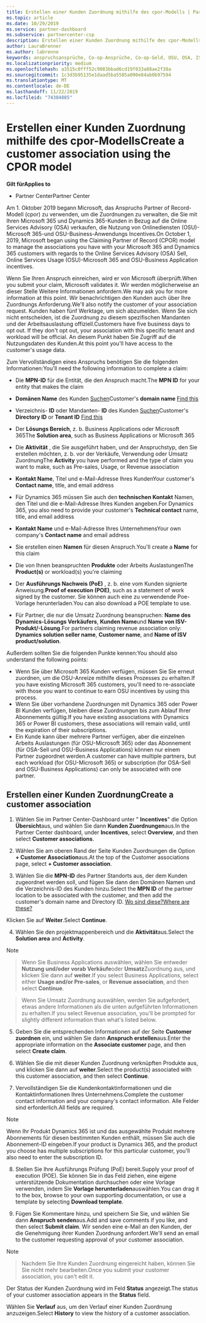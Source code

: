 ```yaml
---
title: Erstellen einer Kunden Zuordnung mithilfe des cpor-Modells | Partner Center
ms.topic: article
ms.date: 10/29/2019
ms.service: partner-dashboard
ms.subservice: partnercenter-csp
description: Erstellen einer Kunden Zuordnung mithilfe des cpor-Modells
author: LauraBrenner
ms.author: labrenne
keywords: anspruchsansprüche, Co-op-Ansprüche, Co-op-Geld, OSU, OSA, ISV, Umsatz Zuordnung
ms.localizationpriority: medium
ms.openlocfilehash: a3515c0fff52c9083bbad6cd19f033a88ae2f38a
ms.sourcegitcommit: 1c3d3b95135e1daad5ba5585a090e84ab0b97594
ms.translationtype: MT
ms.contentlocale: de-DE
ms.lasthandoff: 11/22/2019
ms.locfileid: "74384885"
---
```

# <a name="create-a-customer-association-using-the-cpor-model"></a><span data-ttu-id="93e87-104">Erstellen einer Kunden Zuordnung mithilfe des cpor-Modells</span><span class="sxs-lookup"><span data-stu-id="93e87-104">Create a customer association using the CPOR model</span></span>

<span data-ttu-id="93e87-105">**Gilt für**</span><span class="sxs-lookup"><span data-stu-id="93e87-105">**Applies to**</span></span>

-  <span data-ttu-id="93e87-106">Partner Center</span><span class="sxs-lookup"><span data-stu-id="93e87-106">Partner Center</span></span>


<span data-ttu-id="93e87-107">Am 1. Oktober 2019 begann Microsoft, das Anspruchs Partner of Record-Modell (cpor) zu verwenden, um die Zuordnungen zu verwalten, die Sie mit Ihren Microsoft 365 und Dynamics 365-Kunden in Bezug auf die Online Services Advisory (OSA) verkaufen, die Nutzung von Onlinediensten (OSU)- Microsoft 365-und OSU-Business-Anwendungs Incentives.</span><span class="sxs-lookup"><span data-stu-id="93e87-107">On October 1, 2019, Microsoft began using the Claiming Partner of Record (CPOR) model to manage the associations you have with your Microsoft 365 and Dynamics 365 customers with regards to the Online Services Advisory (OSA) Sell, Online Services Usage (OSU)-Microsoft 365 and OSU-Business Application incentives.</span></span>

<span data-ttu-id="93e87-108">Wenn Sie Ihren Anspruch einreichen, wird er von Microsoft überprüft.</span><span class="sxs-lookup"><span data-stu-id="93e87-108">When you submit your claim, Microsoft validates it.</span></span> <span data-ttu-id="93e87-109">Wir werden möglicherweise an dieser Stelle Weitere Informationen anfordern.</span><span class="sxs-lookup"><span data-stu-id="93e87-109">We may ask you for more information at this point.</span></span> <span data-ttu-id="93e87-110">Wir benachrichtigen den Kunden auch über Ihre Zuordnungs Anforderung.</span><span class="sxs-lookup"><span data-stu-id="93e87-110">We'll also notify the customer of your association request.</span></span> <span data-ttu-id="93e87-111">Kunden haben fünf Werktage, um sich abzumelden. Wenn Sie sich nicht entscheiden, ist die Zuordnung zu diesem spezifischen Mandanten und der Arbeitsauslastung offiziell.</span><span class="sxs-lookup"><span data-stu-id="93e87-111">Customers have five business days to opt out. If they don't opt out, your association with this specific tenant and workload will be official.</span></span> <span data-ttu-id="93e87-112">An diesem Punkt haben Sie Zugriff auf die Nutzungsdaten des Kunden.</span><span class="sxs-lookup"><span data-stu-id="93e87-112">At this point you'll have access to the customer's usage data.</span></span> 

<span data-ttu-id="93e87-113">Zum Vervollständigen eines Anspruchs benötigen Sie die folgenden Informationen:</span><span class="sxs-lookup"><span data-stu-id="93e87-113">You'll need the following information to complete a claim:</span></span>

- <span data-ttu-id="93e87-114">Die **MPN-ID** für die Entität, die den Anspruch macht.</span><span class="sxs-lookup"><span data-stu-id="93e87-114">The **MPN ID** for your entity that makes the claim</span></span>

- <span data-ttu-id="93e87-115">**Domänen Name** des Kunden [Suchen](https://docs.microsoft.com/partner-center/find-customer-domain-name)</span><span class="sxs-lookup"><span data-stu-id="93e87-115">Customer's **domain name** [Find this](https://docs.microsoft.com/partner-center/find-customer-domain-name)</span></span>

- <span data-ttu-id="93e87-116">Verzeichnis- **ID** oder Mandanten- **ID** des Kunden [Suchen](https://docs.microsoft.com/partner-center/find-customer-domain-name)</span><span class="sxs-lookup"><span data-stu-id="93e87-116">Customer's **Directory ID** or **Tenant ID** [Find this](https://docs.microsoft.com/partner-center/find-customer-domain-name)</span></span>

- <span data-ttu-id="93e87-117">Der **Lösungs Bereich**, z. b. Business Applications oder Microsoft 365</span><span class="sxs-lookup"><span data-stu-id="93e87-117">The **Solution area**, such as Business Applications or Microsoft 365</span></span>

- <span data-ttu-id="93e87-118">Die **Aktivität** , die Sie ausgeführt haben, und der Anspruchstyp, den Sie erstellen möchten, z. b. vor der Verkäufe, Verwendung oder Umsatz Zuordnung</span><span class="sxs-lookup"><span data-stu-id="93e87-118">The **Activity** you have performed and the type of claim you want to make, such as Pre-sales, Usage, or Revenue association</span></span>

- <span data-ttu-id="93e87-119">**Kontakt Name**, Titel und e-Mail-Adresse Ihres Kunden</span><span class="sxs-lookup"><span data-stu-id="93e87-119">Your customer's **Contact name**, title, and email address</span></span>

- <span data-ttu-id="93e87-120">Für Dynamics 365 müssen Sie auch den **technischen Kontakt** Namen, den Titel und die e-Mail-Adresse Ihres Kunden angeben.</span><span class="sxs-lookup"><span data-stu-id="93e87-120">For Dynamics 365, you also need to provide your customer's **Technical contact** name, title, and email address</span></span>

- <span data-ttu-id="93e87-121">**Kontakt Name** und e-Mail-Adresse Ihres Unternehmens</span><span class="sxs-lookup"><span data-stu-id="93e87-121">Your own company's **Contact name** and email address</span></span>

- <span data-ttu-id="93e87-122">Sie erstellen einen **Namen** für diesen Anspruch.</span><span class="sxs-lookup"><span data-stu-id="93e87-122">You'll create a **Name** for this claim</span></span>

- <span data-ttu-id="93e87-123">Die von Ihnen beanspruchten **Produkte** oder Arbeits Auslastungen</span><span class="sxs-lookup"><span data-stu-id="93e87-123">The **Product(s)** or workload(s) you're claiming</span></span>

- <span data-ttu-id="93e87-124">Der **Ausführungs Nachweis (PoE)** , z. b. eine vom Kunden signierte Anweisung.</span><span class="sxs-lookup"><span data-stu-id="93e87-124">**Proof of execution (POE)**, such as a statement of work signed by the customer.</span></span> <span data-ttu-id="93e87-125">Sie können auch eine zu verwendende Poe-Vorlage herunterladen.</span><span class="sxs-lookup"><span data-stu-id="93e87-125">You can also download a POE template to use.</span></span>

- <span data-ttu-id="93e87-126">Für Partner, die nur die Umsatz Zuordnung beanspruchen: **Name des Dynamics-Lösungs Verkäufers**, **Kunden Name**und **Name von ISV-Produkt/-Lösung**.</span><span class="sxs-lookup"><span data-stu-id="93e87-126">For partners claiming revenue association only: **Dynamics solution seller name**, **Customer name**, and **Name of ISV product/solution**.</span></span> 

<span data-ttu-id="93e87-127">Außerdem sollten Sie die folgenden Punkte kennen:</span><span class="sxs-lookup"><span data-stu-id="93e87-127">You should also understand the following points:</span></span>
- <span data-ttu-id="93e87-128">Wenn Sie über Microsoft 365 Kunden verfügen, müssen Sie Sie erneut zuordnen, um die OSU-Anreize mithilfe dieses Prozesses zu erhalten.</span><span class="sxs-lookup"><span data-stu-id="93e87-128">If you have existing Microsoft 365 customers, you'll need to re-associate with those you want to continue to earn OSU incentives by using this process.</span></span>
- <span data-ttu-id="93e87-129">Wenn Sie über vorhandene Zuordnungen mit Dynamics 365 oder Power BI Kunden verfügen, bleiben diese Zuordnungen bis zum Ablauf Ihrer Abonnements gültig.</span><span class="sxs-lookup"><span data-stu-id="93e87-129">If you have existing associations with Dynamics 365 or Power BI customers, these associations will remain valid, until the expiration of their subscriptions.</span></span>
- <span data-ttu-id="93e87-130">Ein Kunde kann über mehrere Partner verfügen, aber die einzelnen Arbeits Auslastungen (für OSU-Microsoft 365) oder das Abonnement (für OSA-Sell und OSU-Business Applications) können nur einem Partner zugeordnet werden.</span><span class="sxs-lookup"><span data-stu-id="93e87-130">A customer can have multiple partners, but each workload (for OSU-Microsoft 365) or subscription (for OSA-Sell and OSU-Business Applications) can only be associated with one partner.</span></span>

## <a name="create-a-customer-association"></a><span data-ttu-id="93e87-131">Erstellen einer Kunden Zuordnung</span><span class="sxs-lookup"><span data-stu-id="93e87-131">Create a customer association</span></span>
1.  <span data-ttu-id="93e87-132">Wählen Sie im Partner Center-Dashboard unter " **Incentives**" die Option **Übersicht**aus, und wählen Sie dann **Kunden Zuordnungen**aus.</span><span class="sxs-lookup"><span data-stu-id="93e87-132">In the Partner Center dashboard, under **Incentives**, select **Overview**, and then select **Customer associations**.</span></span> 

2.  <span data-ttu-id="93e87-133">Wählen Sie am oberen Rand der Seite Kunden Zuordnungen die Option **+ Customer Association**aus.</span><span class="sxs-lookup"><span data-stu-id="93e87-133">At the top of the Customer associations page, select **+ Customer association**.</span></span>

3.  <span data-ttu-id="93e87-134">Wählen Sie die **MPN-ID** des Partner Standorts aus, der dem Kunden zugeordnet werden soll, und fügen Sie dann den Domänen Namen und die Verzeichnis-ID des Kunden hinzu.</span><span class="sxs-lookup"><span data-stu-id="93e87-134">Select the **MPN ID** of the partner location to be associated with the customer, and then add the customer's domain name and Directory ID.</span></span> [<span data-ttu-id="93e87-135">Wo sind diese?</span><span class="sxs-lookup"><span data-stu-id="93e87-135">Where are these?</span></span>](https://docs.microsoft.com/partner-center/find-customer-domain-name)

<span data-ttu-id="93e87-136">Klicken Sie auf **Weiter**.</span><span class="sxs-lookup"><span data-stu-id="93e87-136">Select **Continue**.</span></span>

4.  <span data-ttu-id="93e87-137">Wählen Sie den projektmappenbereich und die **Aktivität**aus.</span><span class="sxs-lookup"><span data-stu-id="93e87-137">Select the **Solution area** and **Activity**.</span></span> 

>[!Note]

><span data-ttu-id="93e87-138">Wenn Sie Business Applications auswählen, wählen Sie entweder **Nutzung und/oder vorab Verkäufe**oder **Umsatz**Zuordnung aus, und klicken Sie dann auf **weiter**.</span><span class="sxs-lookup"><span data-stu-id="93e87-138">If you select Business Applications, select either **Usage and/or Pre-sales**, or **Revenue association**, and then select **Continue**.</span></span> 

><span data-ttu-id="93e87-139">Wenn Sie Umsatz Zuordnung auswählen, werden Sie aufgefordert, etwas andere Informationen als die unten aufgeführten Informationen zu erhalten.</span><span class="sxs-lookup"><span data-stu-id="93e87-139">If you select Revenue association, you'll be prompted for slightly different information than what's listed below.</span></span> 

5.  <span data-ttu-id="93e87-140">Geben Sie die entsprechenden Informationen auf der Seite **Customer zuordnen** ein, und wählen Sie dann **Anspruch erstellen**aus.</span><span class="sxs-lookup"><span data-stu-id="93e87-140">Enter the appropriate information on the **Associate customer** page, and then select **Create claim**.</span></span>

6.  <span data-ttu-id="93e87-141">Wählen Sie die mit dieser Kunden Zuordnung verknüpften Produkte aus, und klicken Sie dann auf **weiter**.</span><span class="sxs-lookup"><span data-stu-id="93e87-141">Select the product(s) associated with this customer association, and then select **Continue**.</span></span>

7.  <span data-ttu-id="93e87-142">Vervollständigen Sie die Kundenkontaktinformationen und die Kontaktinformationen Ihres Unternehmens.</span><span class="sxs-lookup"><span data-stu-id="93e87-142">Complete the customer contact information and your company's contact information.</span></span> <span data-ttu-id="93e87-143">Alle Felder sind erforderlich.</span><span class="sxs-lookup"><span data-stu-id="93e87-143">All fields are required.</span></span> 

>[!Note]

<span data-ttu-id="93e87-144">Wenn Ihr Produkt Dynamics 365 ist und das ausgewählte Produkt mehrere Abonnements für diesen bestimmten Kunden enthält, müssen Sie auch die Abonnement-ID eingeben.</span><span class="sxs-lookup"><span data-stu-id="93e87-144">If your product is Dynamics 365, and the product you choose has multiple subscriptions for this particular customer, you'll also need to enter the subscription ID.</span></span>

8.  <span data-ttu-id="93e87-145">Stellen Sie Ihre Ausführungs Prüfung (PoE) bereit.</span><span class="sxs-lookup"><span data-stu-id="93e87-145">Supply your proof of execution (POE).</span></span> <span data-ttu-id="93e87-146">Sie können Sie in das Feld ziehen, eine eigene unterstützende Dokumentation durchsuchen oder eine Vorlage verwenden, indem Sie **Vorlage herunterladen**auswählen.</span><span class="sxs-lookup"><span data-stu-id="93e87-146">You can drag it to the box, browse to your own supporting documentation, or use a template by selecting **Download template**.</span></span> 

9.  <span data-ttu-id="93e87-147">Fügen Sie Kommentare hinzu, und speichern Sie Sie, und wählen Sie dann **Anspruch senden**aus.</span><span class="sxs-lookup"><span data-stu-id="93e87-147">Add and save comments if you like, and then select **Submit claim**.</span></span> <span data-ttu-id="93e87-148">Wir senden eine e-Mail an den Kunden, der die Genehmigung ihrer Kunden Zuordnung anfordert.</span><span class="sxs-lookup"><span data-stu-id="93e87-148">We'll send an email to the customer requesting approval of your customer association.</span></span> 

>[!NOTE]

><span data-ttu-id="93e87-149">Nachdem Sie Ihre Kunden Zuordnung eingereicht haben, können Sie Sie nicht mehr bearbeiten.</span><span class="sxs-lookup"><span data-stu-id="93e87-149">Once you submit your customer association, you can't edit it.</span></span> 

<span data-ttu-id="93e87-150">Der Status der Kunden Zuordnung wird im Feld **Status** angezeigt.</span><span class="sxs-lookup"><span data-stu-id="93e87-150">The status of your customer association appears in the **Status** field.</span></span> 

<span data-ttu-id="93e87-151">Wählen Sie **Verlauf** aus, um den Verlauf einer Kunden Zuordnung anzuzeigen.</span><span class="sxs-lookup"><span data-stu-id="93e87-151">Select **History** to view the history of a customer association.</span></span>
